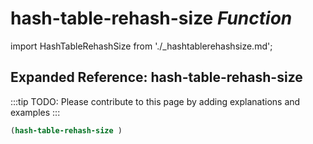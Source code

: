 # **hash-table-rehash-size** *Function*

import HashTableRehashSize from './_hashtablerehashsize.md';

<HashTableRehashSize />

## Expanded Reference: hash-table-rehash-size

:::tip
TODO: Please contribute to this page by adding explanations and examples
:::

```lisp
(hash-table-rehash-size )
```
